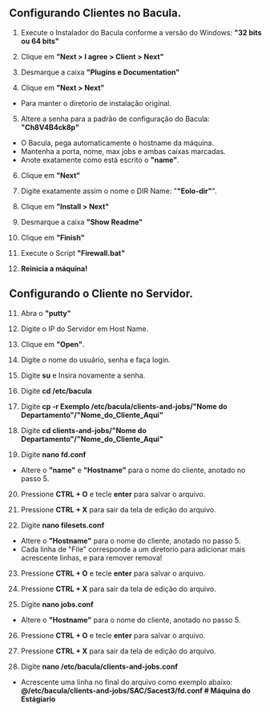 ## Configurando Clientes no Bacula.
1. Execute o Instalador do Bacula conforme a versão do Windows: **"32 bits ou 64 bits"**

2. Clique em  **"Next > I agree > Client > Next"**

3. Desmarque a caixa **"Plugins e Documentation"**

4. Clique em  **"Next > Next"**
* Para manter o diretorio de instalação original.

5. Altere a senha para a padrão de configuração do Bacula: **"Ch8V4B4ck8p"**

* O Bacula, pega automaticamente o hostname da máquina.
* Mantenha a porta, nome, max jobs e ambas caixas marcadas.
* Anote exatamente como está escrito o **"name"**.

6. Clique em  **"Next"**

7. Digite exatamente assim o nome o DIR Name: "**"Eolo-dir"**".

8. Clique em **"Install > Next"** 

9. Desmarque a caixa **"Show Readme"**

10. Clique em **"Finish"**

11. Execute o Script **"Firewall.bat"**

12. **Reinicia a máquina!**

## Configurando o Cliente no Servidor.

11. Abra o **"putty"**

12. Digite o IP do Servidor em Host Name.

13. Clique em **"Open"**.

14. Digite o nome do usuário, senha e faça login.

15. Digite **su** e Insira novamente a senha.

16. Digite **cd /etc/bacula**

17. Digite **cp -r Exemplo /etc/bacula/clients-and-jobs/"Nome do Departamento"/"Nome_do_Cliente_Aqui"**

18. Digite **cd clients-and-jobs/"Nome do Departamento"/"Nome_do_Cliente_Aqui"**

19. Digite **nano fd.conf**
* Altere o **"name"** e **"Hostname"** para o nome do cliente, anotado no passo 5.

20. Pressione **CTRL + O** e tecle **enter** para salvar o arquivo.

21. Pressione **CTRL + X** para sair da tela de edição do arquivo.

22. Digite **nano filesets.conf**
* Altere o **"Hostname"** para o nome do cliente, anotado no passo 5.
* Cada linha de "File" corresponde a um diretorio para adicionar mais acrescente linhas, e para remover remova!


23. Pressione **CTRL + O** e tecle **enter** para salvar o arquivo.

24. Pressione **CTRL + X** para sair da tela de edição do arquivo.

25. Digite **nano jobs.conf**
* Altere o **"Hostname"** para o nome do cliente, anotado no passo 5.

26. Pressione **CTRL + O** e tecle **enter** para salvar o arquivo.

27. Pressione **CTRL + X** para sair da tela de edição do arquivo.

28. Digite **nano /etc/bacula/clients-and-jobs.conf**
* Acrescente uma linha no final do arquivo como exemplo abaixo:
**@/etc/bacula/clients-and-jobs/SAC/Sacest3/fd.conf          # Máquina do Estágiario**

